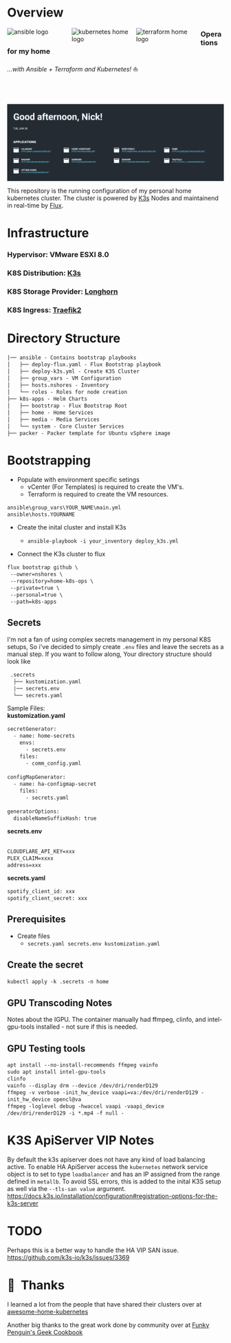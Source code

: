 # Overview

<p align="left">
   <img src="https://i.imgur.com/4l9bHvG.png" alt="ansible logo" width="150" align="left" />
   <img src="https://i.imgur.com/EXNTJnA.png" alt="kubernetes home logo" width="150" align="left" />
   <img src="https://user-images.githubusercontent.com/31406378/108641411-f9374f00-7496-11eb-82a7-0fa2a9cc5f93.png" alt="terraform home logo" width="150" align="left" />
</p>

### Operations for my home

_...with Ansible + Terraform and Kubernetes!_ :sailboat:
<br/><br/><br/><br/>
<br/>
<img src="https://raw.githubusercontent.com/nshores/k8s-home-ops/main/images/dashboard.png" alt="dashboard" align="center" />

This repository is the running configuration of my personal home kubernetes cluster. The cluster is powered by [K3s](https://k3s.io/) Nodes and maintainend in real-time by [Flux](https://fluxcd.io/docs/).

# Infrastructure

### Hypervisor: VMware ESXI 8.0

### K8S Distribution: [K3s](https://k3s.io/)

### K8S Storage Provider: [Longhorn](https://longhorn.io/)

### K8S Ingress: [Traefik2](https://doc.traefik.io/traefik/)

# Directory Structure

```
|── ansible - Contains bootstrap playbooks
│   ├── deploy-flux.yaml - Flux Bootstrap playbook
│   ├── deploy-k3s.yml - Create K3S Cluster
│   ├── group_vars - VM Configuration
│   ├── hosts.nshores - Inventory
│   └── roles - Roles for node creation
├── k8s-apps - Helm Charts
│   ├── bootstrap - Flux Bootstrap Root
│   ├── home - Home Services
│   ├── media - Media Services
│   └── system - Core Cluster Services
├── packer - Packer template for Ubuntu vSphere image
```  

# Bootstrapping

* Populate with environment specific setings
  * vCenter (For Templates) is required to create the VM's.
  * Terraform is required to create the VM resources.

 ```
ansible\group_vars\YOUR_NAME\main.yml
ansible\hosts.YOURNAME
```

* Create the inital cluster and install K3s  
  * `ansible-playbook -i your_inventory deploy_k3s.yml`

* Connect the K3s cluster to flux  

 ```
 flux bootstrap github \
  --owner=nshores \
  --repository=home-k8s-ops \
  --private=true \
  --personal=true \
  --path=k8s-apps 
  ```

## Secrets

I'm not a fan of using complex secrets management in my personal K8S setups, So i've decided to simply create `.env` files and leave the secrets as a manual step. If you want to follow along, Your directory structure should look like

```
 .secrets
  ├── kustomization.yaml
  |── secrets.env
  └── secrets.yaml

```

Sample Files:  
**kustomization.yaml**

```
secretGenerator:
  - name: home-secrets
    envs:
      - secrets.env
    files:
      - comm_config.yaml

configMapGenerator:
  - name: ha-configmap-secret
    files:
      - secrets.yaml

generatorOptions:
  disableNameSuffixHash: true
```

**secrets.env**

```

CLOUDFLARE_API_KEY=xxx
PLEX_CLAIM=xxxx
address=xxx
```

**secrets.yaml**

```
spotify_client_id: xxx
spotify_client_secret: xxx
```

## Prerequisites

* Create files
  * `secrets.yaml secrets.env kustomization.yaml`

## Create the secret

`kubectl apply -k .secrets -n home`
&nbsp;

## GPU Transcoding Notes

Notes about the IGPU. The container manually had ffmpeg, clinfo, and intel-gpu-tools installed - not sure if this is needed.

## GPU Testing tools

```
apt install --no-install-recommends ffmpeg vainfo
sudo apt install intel-gpu-tools
clinfo
vainfo --display drm --device /dev/dri/renderD129
ffmpeg -v verbose -init_hw_device vaapi=va:/dev/dri/renderD129 -init_hw_device opencl@va
ffmpeg -loglevel debug -hwaccel vaapi -vaapi_device /dev/dri/renderD129 -i *.mp4 -f null -
```

# K3S ApiServer VIP Notes

By default the k3s apiserver does not have any kind of load balancing active. To enable HA ApiServer access the `kubernetes` network service object is to set to type `loadbalancer` and has an IP assigned from the range defined in `metallb`. To avoid SSL errors, this is added to the inital K3S setup as well via the `--tls-san value` argument.
<https://docs.k3s.io/installation/configuration#registration-options-for-the-k3s-server>

# TODO

Perhaps this is a better way to handle the HA VIP SAN issue.  
<https://github.com/k3s-io/k3s/issues/3369>

# :handshake:&nbsp; Thanks

I learned a lot from the people that have shared their clusters over at
[awesome-home-kubernetes](https://github.com/k8s-at-home/awesome-home-kubernetes)

Another big thanks to the great work done by community over at [Funky Penguin's Geek Cookbook](https://geek-cookbook.funkypenguin.co.nz/community/discord/)
